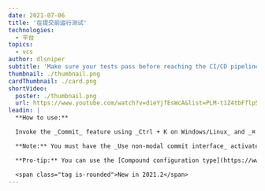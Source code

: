 ```yaml
---
date: 2021-07-06
title: '在提交前运行测试'
technologies:
  - 平台
topics:
  - vcs
author: dlsniper
subtitle: 'Make sure your tests pass before reaching the CI/CD pipeline'
thumbnail: ./thumbnail.png
cardThumbnail: ./card.png
shortVideo:
  poster: ./thumbnail.png
  url: https://www.youtube.com/watch?v=dieYjfEsWcA&list=PLM-t1Z4tbFflp57RnfgjXOdpOg6fLhs_q&index=12
leadin: |
  **How to use:**

  Invoke the _Commit_ feature using _Ctrl + K on Windows/Linux_ and _⌘ + K on macOS_, then select the _Commit options_ and check the **Run Tests** option, then select which test configuration you wish to run.

  **Note:** You must have the _Use non-modal commit interface_ activated before you can use this feature. Check your settings under _Settings/Preferences | Version Control | Commit_.

  **Pro-tip:** You can use the [Compound configuration type](https://www.jetbrains.com/help/go/run-debug-configuration.html#compound-configs) to run more than a single run configuration.

  <span class="tag is-rounded">New in 2021.2</span>
---
```


